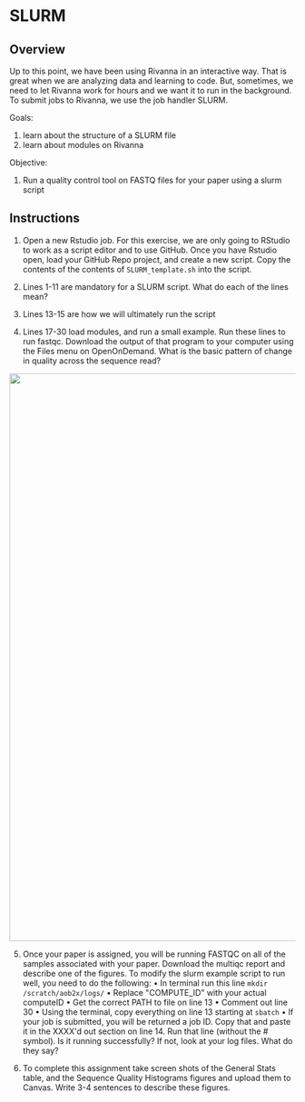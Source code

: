 # **SLURM**

## Overview
Up to this point, we have been using Rivanna in an interactive way. That is great when we are analyzing data and learning to code. But, sometimes, we need to let Rivanna work for hours and we want it to run in the background. To submit jobs to Rivanna, we use the job handler SLURM.

Goals:
1. learn about the structure of a SLURM file
2. learn about modules on Rivanna

Objective:
1. Run a quality control tool on FASTQ files for your paper using a slurm script

## Instructions
1. Open a new Rstudio job. For this exercise, we are only going to RStudio to work as a script editor and to use GitHub. Once you have Rstudio open, load your GitHub Repo project, and create a new script. Copy the contents of the contents of `SLURM_template.sh` into the script.

2. Lines 1-11 are mandatory for a SLURM script. What do each of the lines mean?

3. Lines 13-15 are how we will ultimately run the script

4. Lines 17-30 load modules, and run a small example. Run these lines to run fastqc. Download the output of that program to your computer using the Files menu on OpenOnDemand. What is the basic pattern of change in quality across the sequence read?

<p align="center">
  <img src="/Module_2/images/download_fastq.jpeg" width="1000"/>
</p>

5. Once your paper is assigned, you will be running FASTQC on all of the samples associated with your paper. Download the multiqc report and describe one of the figures. To modify the slurm example script to run well, you need to do the following:
• In terminal run this line `mkdir /scratch/aob2x/logs/`
• Replace "COMPUTE_ID" with your actual computeID
• Get the correct PATH to file on line 13
• Comment out line 30
• Using the terminal, copy everything on line 13 starting at `sbatch`
• If your job is submitted, you will be returned a job ID. Copy that and paste it in the XXXX'd out section on line 14. Run that line (without the # symbol). Is it running successfully? If not, look at your log files. What do they say?

6. To complete this assignment take screen shots of the General Stats table, and the Sequence Quality Histograms figures and upload them to Canvas. Write 3-4 sentences to describe these figures.

